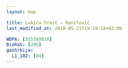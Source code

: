 ```yaml
---
layout: map

title: Lukića hrast – Ranilović
last_modified_at: 2018-05-21T19:19:18+02:00

WDPA: [555589038]
BioRaS: [286]
geoSrbija:
  L1_182: [84]
---
```

